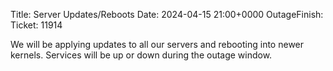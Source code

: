 Title: Server Updates/Reboots
Date: 2024-04-15 21:00+0000
OutageFinish:
Ticket: 11914

We will be applying updates to all our servers and rebooting into newer kernels.
Services will be up or down during the outage window.
